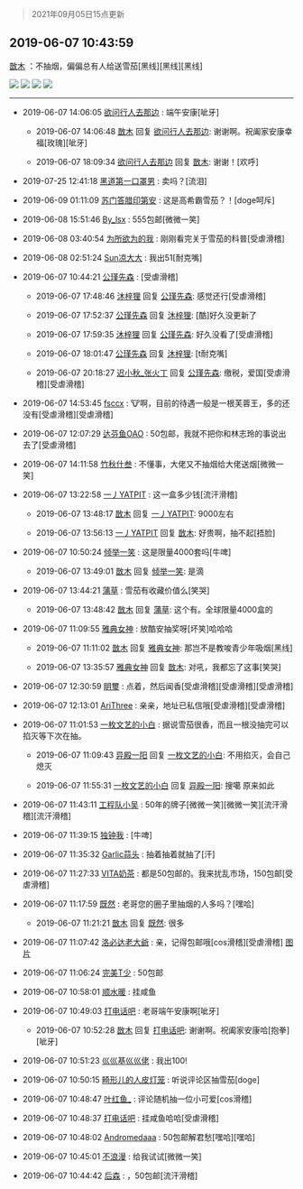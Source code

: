 > 2021年09月05日15点更新
<link rel="stylesheet" href="https://cdn.jsdelivr.net/gh/taotie6/sampleJSON@main/css/photo_show.css">


 ## 2019-06-07 10:43:59 

 [㪚木](https://www.coolapk.com/feed/12107177?shareKey=ZmM3ODhhMjJiN2UxNjEzMTc0YWQ~) ：不抽烟，偏偏总有人给送雪茄[黑线][黑线][黑线] 

<div class="album">
<img class="img-item" src="http://image.coolapk.com/feed/2019/0607/10/1081091_8c9f475e_5435_4397@3325x2494.jpeg" />
<img class="img-item" src="http://image.coolapk.com/feed/2019/0607/10/1081091_b3801131_5435_4399@3325x2494.jpeg" />
<img class="img-item" src="http://image.coolapk.com/feed/2019/0607/10/1081091_468e1e39_5435_4401@3325x2494.jpeg" />
<img class="img-item" src="http://image.coolapk.com/feed/2019/0607/10/1081091_09440df1_5435_4403@3325x2494.jpeg" />
</div>

 ------- 

- 2019-06-07 14:06:05 [欲问行人去那边](uid=826969) : 端午安康[呲牙] 

    - 2019-06-07 14:06:48 [㪚木](uid=1081091) 回复 [欲问行人去那边](uid=826969): 谢谢啊。祝阖家安康幸福[玫瑰][呲牙] 

    - 2019-06-07 18:09:34 [欲问行人去那边](uid=826969) 回复 [㪚木](uid=1081091): 谢谢！[欢呼] 

- 2019-07-25 12:41:18 [黑道第一口罩男](uid=1955502) : 卖吗？[流泪] 

- 2019-06-09 01:11:09 [苏门答腊印第安](uid=1316108) : 这是高希霸雪茄？！[doge呵斥] 

- 2019-06-08 15:51:46 [By_lsx](uid=943519) : 555包邮[微微一笑] 

- 2019-06-08 03:40:54 [为所欲为的我](uid=1726933) : 刚刚看完关于雪茄的科普[受虐滑稽] 

- 2019-06-08 02:51:24 [Sun凉大大](uid=593327) : 我出51[耐克嘴] 

- 2019-06-07 10:44:21 [公瑾先森](uid=2355276) : [受虐滑稽] 

    - 2019-06-07 17:48:46 [沐梓狸](uid=646916) 回复 [公瑾先森](uid=2355276): 感觉还行[受虐滑稽] 

    - 2019-06-07 17:52:37 [公瑾先森](uid=2355276) 回复 [沐梓狸](uid=646916): [酷]好久没更新了 

    - 2019-06-07 17:59:35 [沐梓狸](uid=646916) 回复 [公瑾先森](uid=2355276): 好久没看了[受虐滑稽] 

    - 2019-06-07 18:01:47 [公瑾先森](uid=2355276) 回复 [沐梓狸](uid=646916): [t耐克嘴] 

    - 2019-06-07 20:18:27 [迟小秋_张火丁](uid=2162943) 回复 [公瑾先森](uid=2355276): 缴税，爱国[受虐滑稽][受虐滑稽] 

- 2019-06-07 14:53:45 [fsccx](uid=1273712) : 🐮啊，目前的待遇一般是一根芙蓉王，多的还没有[受虐滑稽][受虐滑稽] 

- 2019-06-07 12:07:29 [达芬鱼OAO](uid=1307401) : 50包邮，我就不把你和林志玲的事说出去了[受虐滑稽] 

- 2019-06-07 14:11:58 [竹秋什叁](uid=2319428) : 不懂事，大佬又不抽烟给大佬送烟[微微一笑] 

- 2019-06-07 13:22:58 [一丿YATPIT](uid=1172282) : 这一盒多少钱[流汗滑稽] 

    - 2019-06-07 13:48:17 [㪚木](uid=1081091) 回复 [一丿YATPIT](uid=1172282): 9000左右 

    - 2019-06-07 13:56:13 [一丿YATPIT](uid=1172282) 回复 [㪚木](uid=1081091): 好贵啊，抽不起[捂脸] 

- 2019-06-07 10:50:24 [倾举一笑](uid=1336808) : 这是限量4000套吗[牛啤] 

    - 2019-06-07 13:49:01 [㪚木](uid=1081091) 回复 [倾举一笑](uid=1336808): 是滴 

- 2019-06-07 13:44:21 [蒲草](uid=2173541) : 雪茄有收藏价值么[笑哭] 

    - 2019-06-07 13:48:42 [㪚木](uid=1081091) 回复 [蒲草](uid=2173541): 这个有。全球限量4000盒的 

- 2019-06-07 11:09:55 [雅典女神](uid=1543651) : 放酷安抽奖呀[坏笑]哈哈哈 

    - 2019-06-07 11:11:02 [㪚木](uid=1081091) 回复 [雅典女神](uid=1543651): 那岂不是教唆青少年吸烟[黑线] 

    - 2019-06-07 13:35:57 [雅典女神](uid=1543651) 回复 [㪚木](uid=1081091): 对吼，我都忘了这事[笑哭] 

- 2019-06-07 12:30:59 [眀璽](uid=1626200) : 点着，然后闻香[受虐滑稽][受虐滑稽][受虐滑稽] 

- 2019-06-07 12:13:01 [AriThree](uid=1560115) : 亲亲，地址已私信哦[受虐滑稽][受虐滑稽] 

- 2019-06-07 11:01:53 [一枚文艺的小白](uid=695732) : 据说雪茄很香，而且一根没抽完可以掐灭等下次在抽。 

    - 2019-06-07 11:09:43 [异殿一阳](uid=2299273) 回复 [一枚文艺的小白](uid=695732): 不用掐灭，会自己熄灭 

    - 2019-06-07 11:55:31 [一枚文艺的小白](uid=695732) 回复 [异殿一阳](uid=2299273): 搜噶 原来如此 

- 2019-06-07 11:43:11 [工程队小吴](uid=970294) : 50年的牌子[微微一笑][微微一笑][流汗滑稽][流汗滑稽] 

- 2019-06-07 11:39:15 [独钟我](uid=1394343) : [牛啤] 

- 2019-06-07 11:35:32 [Garlic蒜头](uid=473445) : 抽着抽着就抽了[汗] 

- 2019-06-07 11:27:33 [VITA奶茶](uid=2301788) : 都是50包邮的。我来扰乱市场，150包邮[受虐滑稽] 

- 2019-06-07 11:17:59 [既然](uid=1245961) : 老哥您的圈子里抽烟的人多吗？[嘿哈] 

    - 2019-06-07 11:21:21 [㪚木](uid=1081091) 回复 [既然](uid=1245961): 很多 

- 2019-06-07 11:07:42 [洛必达老大爺](uid=1687620) : 亲，记得包邮哦[cos滑稽][受虐滑稽] [图片](http://image.coolapk.com/feed/2019/0304/14/1687620_1551680952_0026@269x400.jpg)

- 2019-06-07 11:06:24 [完美T少](uid=2559832) : 50包邮 

- 2019-06-07 10:58:01 [顺水暖](uid=2030768) : 挂咸鱼 

- 2019-06-07 10:49:03 [打电话吧](uid=1906112) : 老哥端午安康啊[呲牙] 

    - 2019-06-07 10:52:28 [㪚木](uid=1081091) 回复 [打电话吧](uid=1906112): 谢谢啊。祝阖家安康哈[抱拳][呲牙] 

- 2019-06-07 10:51:23 [巛巛基巛巛佬](uid=1483975) : 我出100! 

- 2019-06-07 10:50:15 [畸形儿的人皮灯笼](uid=1505408) : 听说评论区抽雪茄[doge] 

- 2019-06-07 10:48:47 [叶红鱼_](uid=728808) : 评论随机抽一位小可爱[cos滑稽] 

- 2019-06-07 10:48:37 [打电话吧](uid=1906112) : 挂咸鱼哈哈[受虐滑稽] 

- 2019-06-07 10:48:02 [Andromedaaa](uid=962406) : 50包邮解君愁[嘿哈][嘿哈] 

- 2019-06-07 10:45:01 [不浪漫](uid=1293716) : 给我试试[微微一笑] 

- 2019-06-07 10:44:42 [后森](uid=1174558) : ，50包邮[流汗滑稽] 

